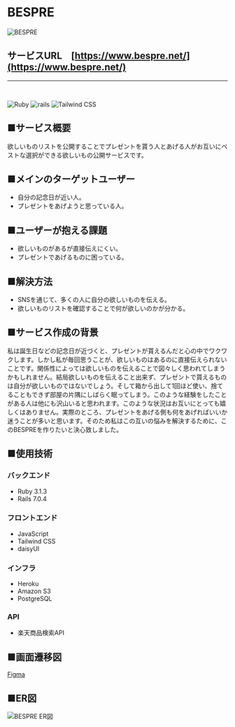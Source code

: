 # BESPRE　　

![BESPRE](https://user-images.githubusercontent.com/102616360/227786760-41b10004-17f8-49b6-9112-bcb5f24d47c9.png)

## サービスURL　[https://www.bespre.net/](https://www.bespre.net/)

---
<br>

![Ruby](https://img.shields.io/badge/Ruby-v3.1.3-red)
![rails](https://img.shields.io/badge/Rails-v7.0.4-red)
![Tailwind CSS](https://img.shields.io/badge/Tailwind%20CSS-v3.2.4-blue)

## ■サービス概要

欲しいものリストを公開することでプレゼントを貰う人とあげる人がお互いにベストな選択ができる欲しいもの公開サービスです。

## ■メインのターゲットユーザー

- 自分の記念日が近い人。
- プレゼントをあげようと思っている人。

## ■ユーザーが抱える課題

- 欲しいものがあるが直接伝えにくい。
- プレゼントであげるものに困っている。

## ■解決方法

- SNSを通じて、多くの人に自分の欲しいものを伝える。
- 欲しいものリストを確認することで何が欲しいのかが分かる。

## ■サービス作成の背景

私は誕生日などの記念日が近づくと、プレゼントが貰えるんだと心の中でワクワクします。しかし私が毎回思うことが、欲しいものはあるのに直接伝えられないことです。関係性によっては欲しいものを伝えることで図々しく思われてしまうかもしれません。結局欲しいものを伝えること出来ず、プレゼントで貰えるものは自分が欲しいものではないでしょう。そして箱から出して1回ほど使い、捨てることもできず部屋の片隅にしばらく眠ってしまう。このような経験をしたことがある人は他にも沢山いると思われます。このような状況はお互いにとっても嬉しくはありません。実際のところ、プレゼントをあげる側も何をあげればいいか迷うことが多いと思います。そのため私はこの互いの悩みを解決するために、このBESPREを作りたいと決心致しました。

## ■使用技術
### バックエンド
 - Ruby 3.1.3
 - Rails 7.0.4
### フロントエンド
- JavaScript
- Tailwind CSS
- daisyUI
### インフラ
- Heroku
- Amazon S3
- PostgreSQL
### API
- 楽天商品検索API

## ■画面遷移図

[Figma](https://www.figma.com/file/d47VWy4roJGA4JFev7faOw/BESPRE-%E7%94%BB%E9%9D%A2%E9%81%B7%E7%A7%BB%E5%9B%B3?node-id=0%3A1&t=DhdZSO4B8rrJgfgc-1)

## ■ER図
![BESPRE ER図](https://user-images.githubusercontent.com/102616360/230975636-e146c9f8-70af-4a0c-95d0-4b9d32742dfb.png)
